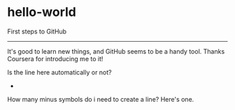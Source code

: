 # hello-world
First steps to GitHub

-------

It's good to learn new things, and
GitHub seems to be a handy tool.
Thanks Coursera for introducing me to it!

Is the line here automatically or not?

-

How many minus symbols do i need to create a line? Here's one.
